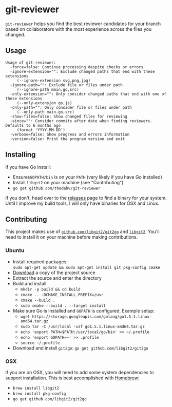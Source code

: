 # git-reviewer

`git-reviewer` helps you find the best reviewer candidates for your branch
based on collaborators with the most experience across the files you changed.

## Usage

```
Usage of git-reviewer:
  -force=false: Continue processing despite checks or errors
  -ignore-extension="": Exclude changed paths that end with these extensions
     (--ignore-extension svg,png,jpg)
  -ignore-path="": Exclude file or files under path
     (--ignore-path main.go,src)
  -only-extension="": Only consider changed paths that end with one of these extensions
     (--only-extension go,js)
  -only-path="": Only consider file or files under path
     (--only-path main.go,src)
  -show-files=false: Show changed files for reviewing
  -since="": Consider commits after date when finding reviewers. Defaults to 6 months ago
     (format 'YYYY-MM-DD')
  -verbose=false: Show progress and errors information
  -version=false: Print the program version and exit
```

## Installing

If you have Go install:

* Ensure`$GOPATH/bin` is on your `PATH` (very likely if you have Go installed)
* Install `libgit2` on your machine (see "Contributing")
* `go get github.com/thedahv/git-reviewer`

If you don't, head over to the [releases](https://github.com/TheDahv/git-reviewer/releases)
page to find a binary for your system. Until I improve my build tools, I will only have
binaries for OSX and Linux.

## Contributing

This project makes use of
[`github.com/libgit2/git2go`](https://github.com/libgit2/git2go) and
[`libgit2`](https://libgit2.github.com/). You'll need to install it on your
machine before making contributions.

### Ubuntu

* Install required packages:  
    `sudo apt-get update && sudo apt-get install git pkg-config cmake`
* [Download](https://github.com/libgit2/libgit2/releases) a copy of the project source
* Extract the source and enter the directory
* Build and install
    * `mkdir -p build && cd build`
    * `cmake .. -DCMAKE_INSTALL_PREFIX=/usr`
    * `cmake --build .`
    * `sudo cmake --build . --target install`
* Make sure Go is installed and `GOPATH` is configured. Example setup:
    * `wget https://storage.googleapis.com/golang/go1.5.1.linux-amd64.tar.gz`
    * `sudo tar -C /usr/local -xzf go1.5.1.linux-amd64.tar.gz`
    * `echo 'export PATH=$PATH:/usr/local/go/bin' >> ~/.profile`
    * `echo 'export GOPATH=~' >> .profile`
    * `source ~/.profile`
* Download and install `git2go`: `go get github.com/libgit2/git2go`

### OSX
If you are on OSX, you will need to add some system dependencies to support
installation. This is best accomplished with [Homebrew](http://brew.sh/):

* `brew install libgit2`
* `brew install pkg-config`
* `go get github.com/libgit2/git2go`
